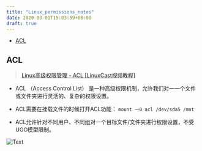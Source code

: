 ```yaml
---
title: "Linux_permissions_notes"
date: 2020-03-01T15:03:59+08:00
draft: true
---
```



<!-- vim-markdown-toc GFM -->

* [ACL](#acl)

<!-- vim-markdown-toc -->

## ACL

> [Linux高级权限管理 - ACL [LinuxCast视频教程]](https://www.youtube.com/watch?v=yM34XIW1uuc&list=PLCJcQMZOafICYrx7zhFu_RWHRZqpB8fIW&index=24)

+ ACL （Access Control List） 是一种高级权限机制，允许我们对一一个文件或文件夹进行灵活的、复杂的权限设置。
+ ACL需要在挂载文件的时候打开ACL功能：
   `mount 一0 acl /dev/sda5 /mnt`

+ ACL允许针对不同用户、不同组对一个目标文件/文件夹进行权限设置，不受UGO模型限制。

![Text](http://qiniu.jiiiiiin.cn/4YtM9k.png)
